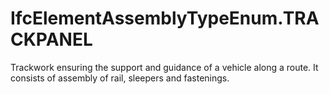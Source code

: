 IfcElementAssemblyTypeEnum.TRACKPANEL
=====================================
Trackwork ensuring the support and guidance of a vehicle along a route. It
consists of assembly of rail, sleepers and fastenings.


